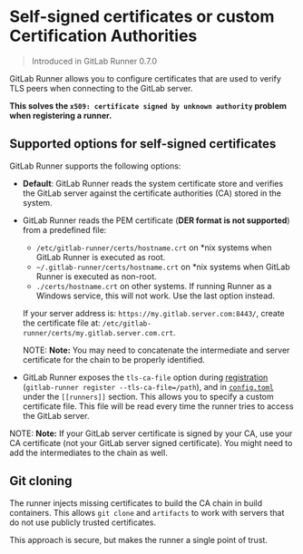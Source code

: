 # Self-signed certificates or custom Certification Authorities

> Introduced in GitLab Runner 0.7.0

GitLab Runner allows you to configure certificates that are used to verify TLS peers
when connecting to the GitLab server.

**This solves the `x509: certificate signed by unknown authority` problem when registering a runner.**

## Supported options for self-signed certificates

GitLab Runner supports the following options:

- **Default**: GitLab Runner reads the system certificate store and verifies the
  GitLab server against the certificate authorities (CA) stored in the system.

- GitLab Runner reads the PEM certificate (**DER format is not supported**) from a
  predefined file:

  - `/etc/gitlab-runner/certs/hostname.crt` on *nix systems when GitLab Runner is executed as root.
  - `~/.gitlab-runner/certs/hostname.crt` on *nix systems when GitLab Runner is executed as non-root.
  - `./certs/hostname.crt` on other systems. If running Runner as a Windows service,
    this will not work. Use the last option instead.

  If your server address is: `https://my.gitlab.server.com:8443/`, create the
  certificate file at: `/etc/gitlab-runner/certs/my.gitlab.server.com.crt`.

  NOTE: **Note:**
  You may need to concatenate the intermediate and server certificate for the chain to
  be properly identified.

- GitLab Runner exposes the `tls-ca-file` option during [registration](../commands/README.md#gitlab-runner-register)
  (`gitlab-runner register --tls-ca-file=/path`), and in [`config.toml`](advanced-configuration.md)
  under the `[[runners]]` section. This allows you to specify a custom certificate file.
  This file will be read every time the runner tries to access the GitLab server.

NOTE: **Note:**
If your GitLab server certificate is signed by your CA, use your CA certificate
(not your GitLab server signed certificate). You might need to add the intermediates to the chain as well.

## Git cloning

The runner injects missing certificates to build the CA chain in build containers.
This allows `git clone` and `artifacts` to work with servers that do not use publicly
trusted certificates.

This approach is secure, but makes the runner a single point of trust.
